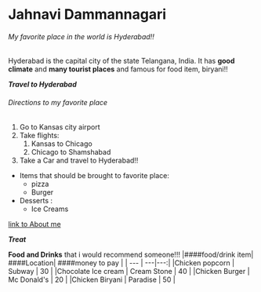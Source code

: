# Jahnavi Dammannagari
###### My favorite place in the world is Hyderabad!!
Hyderabad is the capital city of the state Telangana, India. 
It has **good climate** and **many tourist places** and famous for food item, biryani!!

***Travel to Hyderabad***

###### Directions to my favorite place
1. Go to Kansas city airport
2. Take flights:
    1. Kansas to Chicago
    2. Chicago to Shamshabad
3. Take a Car and travel to Hyderabad!!

* Items that should be brought to favorite place:
    * pizza
    * Burger
* Desserts :
    * Ice Creams


[link to About me](AboutMe.md)

***Treat***

**Food and Drinks** that i would recommend someone!!!
|####food/drink item| ####Location| ####money to pay |
| --- | ---|---:|
|Chicken popcorn | Subway | 30 |
|Chocolate Ice cream | Cream Stone | 40 |
|Chicken Burger | Mc Donald's | 20 |
|Chicken Biryani | Paradise | 50 |


